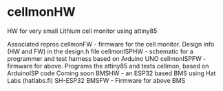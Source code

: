 # cellmonHW
HW for very small Lithium cell monitor using attiny85

Associated repros
cellmonFW - firmware for the cell monitor. Design info (HW and FW) in the design.h file
cellmonISPHW - schematic for a programmer and test harness based on Arduino UNO
cellmonISPFW - firmware for above. Programs the attiny85 and tests cellmon, based on ArduinoISP code
Coming soon
BMSHW - an ESP32 based BMS using Hat Labs (hatlabs.fi) SH-ESP32
BMSFW - Firmware for above BMS
